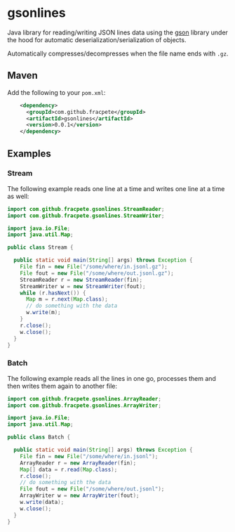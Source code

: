 # gsonlines
Java library for reading/writing JSON lines data using the [gson](https://github.com/google/gson) 
library under the hood for automatic deserialization/serialization of objects.

Automatically compresses/decompresses when the file name ends with `.gz`.


## Maven

Add the following to your `pom.xml`:

```xml
    <dependency>
      <groupId>com.github.fracpete</groupId>
      <artifactId>gsonlines</artifactId>
      <version>0.0.1</version>
    </dependency>
```


## Examples

### Stream

The following example reads one line at a time and writes one line at a time as well:

```java
import com.github.fracpete.gsonlines.StreamReader;
import com.github.fracpete.gsonlines.StreamWriter;

import java.io.File;
import java.util.Map;

public class Stream {

  public static void main(String[] args) throws Exception {
    File fin = new File("/some/where/in.jsonl.gz");
    File fout = new File("/some/where/out.jsonl.gz");
    StreamReader r = new StreamReader(fin);
    StreamWriter w = new StreamWriter(fout);
    while (r.hasNext()) {
      Map m = r.next(Map.class);
      // do something with the data
      w.write(m);
    }
    r.close();
    w.close();
  }
}
```

### Batch

The following example reads all the lines in one go, processes them and then writes them again to another file: 

```java
import com.github.fracpete.gsonlines.ArrayReader;
import com.github.fracpete.gsonlines.ArrayWriter;

import java.io.File;
import java.util.Map;

public class Batch {

  public static void main(String[] args) throws Exception {
    File fin = new File("/some/where/in.jsonl");
    ArrayReader r = new ArrayReader(fin);
    Map[] data = r.read(Map.class);
    r.close();
    // do something with the data
    File fout = new File("/some/where/out.jsonl");
    ArrayWriter w = new ArrayWriter(fout);
    w.write(data);
    w.close();
  }
}
```
